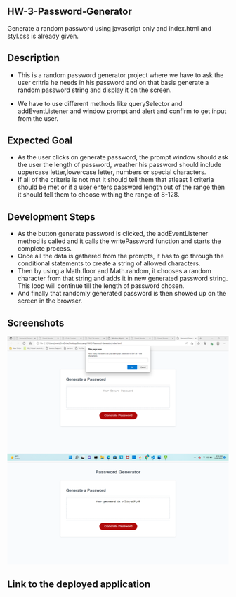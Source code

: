 ## HW-3-Password-Generator

Generate a random password using javascript only and index.html and styl.css is already given.

## Description

* This is a random password generator project where we have to ask the user critria he needs in his password and on that basis generate a random password string and display it on the screen.

* We have to use different methods like querySelector and addEventListener and window prompt and alert and confirm to get input from the user.

## Expected Goal
* As the user clicks on generate password, the prompt window should ask the user the length of password, weather his password should include uppercase letter,lowercase letter, numbers or special characters.
* If all of the criteria is not met it should tell them that atleast 1 criteria should be met or if a user enters password length out of the range then it should tell them to choose withing the range of 8-128.

## Development Steps
* As the button generate password is clicked, the addEventListener method is called and it calls the writePassword function and starts the complete process.
* Once all the data is gathered from the prompts, it has to go through the conditional statements to create a string of allowed characters.
* Then by using a Math.floor and Math.random, it chooses a random character from that string and adds it in new generated password string. This loop will continue till the length of password chosen.
* And finally that randomly generated password is then showed up on the screen in the browser.

## Screenshots

<img src="./assets/images/Screenshot-1.png"/>
<img src="./assets/images/Screenshot-2.png"/>

## Link to the deployed application


